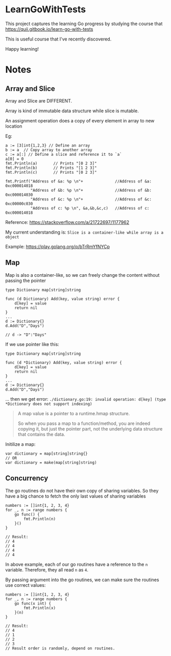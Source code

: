 # LearnGoWithTests
This project captures the learning Go progress by studying the course that https://quii.gitbook.io/learn-go-with-tests

This is useful course that I've recently discovered.

Happy learning!

# Notes

## Array and Slice 
Array and Slice are DIFFERENT.

Array is kind of immutable data structure while slice is mutable.

An assignment operation does a copy of every element in array to new location

Eg:
```
a := [3]int{1,2,3} // Define an array
b := a  // Copy array to another array
c := a[:] // Define a slice and reference it to `a`
a[0] = 0
fmt.Println(a)       // Prints "[0 2 3]"
fmt.Println(b)       // Prints "[1 2 3]"
fmt.Println(c)       // Prints "[0 2 3]"

fmt.Printf("Address of &a: %p \n"+              //Address of &a: 0xc000014018 
           "Address of &b: %p \n"+              //Address of &b: 0xc000014030
           "Address of &c: %p \n"+              //Address of &c: 0xc00000c030 
           "Address of c: %p \n", &a,&b,&c,c)   //Address of c: 0xc000014018
```
Reference: https://stackoverflow.com/a/21722697/1177962

My current understanding is: `Slice is a container-like while array is a object`

Example: https://play.golang.org/p/bTrRmYfNYCp

## Map
Map is also a container-like, so we can freely change the content without passing the pointer

```
type Dictionary map[string]string

func (d Dictionary) Add(key, value string) error {
	d[key] = value
	return nil
}
...
d := Dictionary{}
d.Add("D","Days")

// d -> "D":"Days"
```

If we use pointer like this:
```
type Dictionary map[string]string

func (d *Dictionary) Add(key, value string) error {
	d[key] = value
	return nil
}
...
d := Dictionary{}
d.Add("D","Days")
```
... then we get error: `./dictionary.go:19: invalid operation: d[key] (type *Dictionary does not support indexing)`

> A map value is a pointer to a runtime.hmap structure.
> 
> So when you pass a map to a function/method, you are indeed copying it, but just the pointer part, not the underlying data structure that contains the data.

Initilize a map:
```
var dictionary = map[string]string{}
// OR
var dictionary = make(map[string]string)
```


## Concurrency
The go routines do not have their own copy of sharing variables. So they have a big chance to fetch the only last values of sharing variables 

```golang
numbers := []int{1, 2, 3, 4}
for _, n := range numbers {
	go func() {
		fmt.Println(n)
	}()
}

// Result:
// 4
// 4
// 4
// 4
```
In above example, each of our go routines have a reference to the `n` variable. Therefore, they all read `n` as `4`.

By passing argument into the go routines, we can make sure the routines use correct values:
```golang
numbers := []int{1, 2, 3, 4}
for _, n := range numbers {
	go func(x int) {
		fmt.Println(x)
	}(n)
}

// Result:
// 4
// 1
// 2
// 3
// Result order is randomly, depend on routines.
```